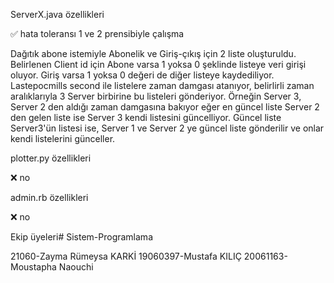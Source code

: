 ServerX.java özellikleri

   ✅ hata toleransı 1 ve 2 prensibiyle çalışma

 Dağıtık abone istemiyle Abonelik ve Giriş-çıkış için 2 liste oluşturuldu. Belirlenen Client id için Abone varsa 1 yoksa 0 şeklinde listeye veri girişi oluyor. Giriş varsa 1 yoksa 0 değeri de diğer listeye kaydediliyor. Lastepocmills second ile listelere zaman damgası atanıyor, belirlirli zaman aralıklarıyla 3 Server birbirine bu listeleri gönderiyor. Örneğin Server 3, Server 2 den aldığı zaman damgasına bakıyor eğer en güncel liste Server 2 den gelen liste  ise Server 3 kendi listesini güncelliyor. Güncel liste Server3'ün listesi ise, Server 1  ve Server 2 ye güncel liste gönderilir ve onlar kendi listelerini günceller. 

plotter.py özellikleri

   ❌ no

admin.rb özellikleri

   ❌ no

Ekip üyeleri# Sistem-Programlama

21060-Zayma Rümeysa KARKİ
19060397-Mustafa KILIÇ
20061163-Moustapha Naouchi